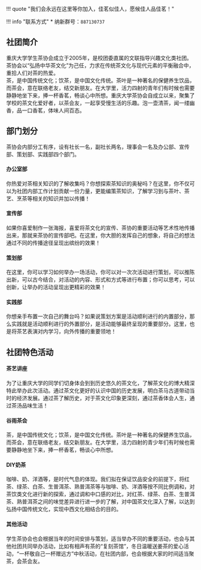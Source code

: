 !!! quote "我们会永远在这里等你加入，佳茗似佳人，愿候佳人品佳茗！"

!!! info "联系方式"
    * 纳新群号：`887130737`

## 社团简介  
重庆大学学生茶协会成立于2005年，是校团委直属的文联指导兴趣文化类社团。茶协会以“弘扬中华茶文化”为己任，力求在传统茶文化与现代元素的平衡融合中，重拾人们对茶的热爱。  
茶，是中国传统文化；饮茶，是中国文化传统。茶叶是一种著名的保健养生饮品，而茶会，意在联络老友，结交新朋友。在大学里，活力四射的青年们有时候也需要静静地坐下来，捧一杯香茗，畅谈心中所想。重庆大学茶协会自成立以来，聚集了学校的茶文化爱好者，以茶会友，一起享受慢生活的乐趣。泡一壶清茶，闻一缕幽香，品一口香茗，体味人间百态。  

## 部门划分  
茶协会内部分工有序，设有社长一名，副社长两名，理事会一名及办公部、宣传部、策划部、实践部四个部门。  
#### 办公室部  
你热爱对茶相关知识的了解收集吗？你想探索茶知识的奥秘吗？在这里，你不仅可以为社团内部工作计划贡献一份力量，更能编策茶知识，了解学习到与茶叶、茶艺、烹茶等相关的知识并加以传播！  
#### 宣传部  
如果你喜爱制作一张海报，喜爱将茶文化的宣传、茶协的重要活动等艺术性地传播出来，那就来茶协的宣传部吧。在这里，你大胆的发挥自己的想象，将自己的想法通过不同的传播途径呈现出缤纷的效果！  
#### 策划部  
在这里，你可以学习如何举办一场活动，你可以对一次次活动进行策划，可以推陈出新，可以古今结合，对活动的内容、形式和方式等进行布置；你可以思考，可以创新，让举办的活动呈现出更精彩的效果！  
#### 实践部  
你想亲手布置一次自己的舞台吗？如果说策划方案是活动顺利进行的内置部分，那么实践就是活动顺利进行的外置部分，是活动能够最终呈现的重要部分。这里，也是将茶艺表演对内学习，向外传播的重要领地！  

## 社团特色活动  
#### 茶艺讲座  
为了让重庆大学的同学们切身体会到到历史悠久的茶文化，了解茶文化的博大精深特此举办此次活动。通过茶文化更好的认识中国的历史发展，明白茶马古道带动当时的经济发展。通过茶了解历史，对于茶文化印象更深刻，通过茶香体会人生，通过茶汤品味生活！  
#### 谷雨茶会  
茶，是中国传统文化；饮茶，是中国文化传统。茶叶是一种著名的保健养生饮品，而茶会，意在联络老友，结交新朋友。在大学里，活力四射的青少年们有时候也需要静静地坐下来，捧一杯香茗，畅谈心中所想。  
#### DIY奶茶  
咖啡、奶、洋酒等，是时代气息的体现。我们拟在保证饮品安全的前提下，将红茶、绿茶、白茶、生普洱茶、熟普洱茶等与咖啡、奶、洋酒等按不同比例调和，对茶饮类文化进行新的探索，通过调和中口感的对比，对红茶、绿茶、白茶、生普洱茶、熟普洱茶之间的味觉差异进行进一步的了解，对中国茶文化深入了解，以达到弘扬中国传统文化，实现中西文化相结合的目的。  
#### 其他活动
学生茶协会也会根据当年的时间安排与策划，适当举办不同的重要活动，也会与其他社团共同举办活动，比如有相声有茶的“复刻茶馆”，冬日温暖送姜茶的爱心活动，“一杯敬自己一杯赠远方”中秋活动，在社团内部，也会根据大家的时间适当聚茶，会茶会友。  